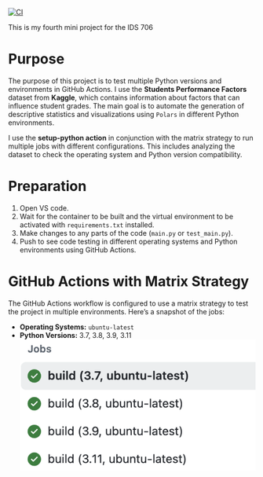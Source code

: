 [![CI](https://github.com/jessc0202/Sizhe_Chen_mini_Project_4/actions/workflows/cicd.yml/badge.svg)](https://github.com/jessc0202/Sizhe_Chen_mini_Project_4/actions/workflows/cicd.yml)

This is my fourth mini project for the IDS 706 

# **Purpose**
The purpose of this project is to test multiple Python versions and environments in GitHub Actions. I use the **Students Performance Factors** dataset from **Kaggle**, which contains information about factors that can influence student grades. The main goal is to automate the generation of descriptive statistics and visualizations using `Polars` in different Python environments.

I use the **setup-python action** in conjunction with the matrix strategy to run multiple jobs with different configurations. This includes analyzing the dataset to check the operating system and Python version compatibility.

# **Preparation**
1. Open VS code.
2. Wait for the container to be built and the virtual environment to be activated with `requirements.txt` installed.
3. Make changes to any parts of the code (`main.py` or  `test_main.py`).
4. Push to see code testing in different operating systems and Python environments using GitHub Actions.


# **GitHub Actions with Matrix Strategy**

The GitHub Actions workflow is configured to use a matrix strategy to test the project in multiple environments. Here’s a snapshot of the jobs:

- **Operating Systems:** `ubuntu-latest`
- **Python Versions:** 3.7, 3.8, 3.9, 3.11
![alt text](matrix_example.png)


